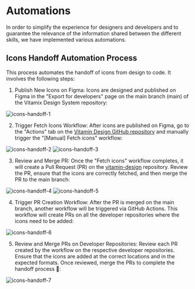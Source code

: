 # Automations

In order to simplify the experience for designers and developers and to guarantee the relevance of the information shared between the different skills, we have implemented various automations.

## Icons Handoff Automation Process

This process automates the handoff of icons from design to code. It involves the following steps:

1. Publish New Icons on Figma: Icons are designed and published on Figma in the "Export for developers" page on the main branch (main) of the Vitamix Design System repository:

![icons-handoff-1](https://user-images.githubusercontent.com/9600228/232066422-f9061259-edcb-4666-ae53-74a40e1847af.gif)

2. Trigger Fetch Icons Workflow: After icons are published on Figma, go to the "Actions" tab on the [Vitamin Design GitHub repository](https://github.com/Decathlon/vitamin-design) and manually trigger the "[Manual] Fetch icons" workflow:

![icons-handoff-2](https://user-images.githubusercontent.com/9600228/232066726-49c72e75-cdd8-4c81-9d80-9877a725b5d1.gif)
![icons-handoff-3](https://user-images.githubusercontent.com/9600228/232066899-445c132b-f518-4806-92e3-f68ab2ac0363.gif)


3. Review and Merge PR: Once the "Fetch icons" workflow completes, it will create a Pull Request (PR) on the [vitamin-design](https://github.com/Decathlon/vitamin-design) repository. Review the PR, ensure that the icons are correctly fetched, and then merge the PR to the main branch:

![icons-handoff-4](https://user-images.githubusercontent.com/9600228/232066952-a6abe0e2-e969-4926-bad2-c5fdefeaf7b0.gif)
![icons-handoff-5](https://user-images.githubusercontent.com/9600228/232067018-7a80e190-b38f-4241-97f0-78270c8aeaa2.gif)

4. Trigger PR Creation Workflow: After the PR is merged on the main branch, another workflow will be triggered via GitHub Actions. This workflow will create PRs on all the developer repositories where the icons need to be added:

![icons-handoff-6](https://user-images.githubusercontent.com/9600228/232067104-ef538275-3d55-4e82-b8ce-b66f18649a13.gif)

5. Review and Merge PRs on Developer Repositories: Review each PR created by the workflow on the respective developer repositories. Ensure that the icons are added at the correct locations and in the expected formats. Once reviewed, merge the PRs to complete the handoff process 🎉:

![icons-handoff-7](https://user-images.githubusercontent.com/9600228/232067316-392eee85-7c68-41d6-a131-d82c71d8c43f.gif)
